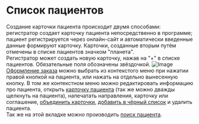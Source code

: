 # Список пациентов

Создание карточки пациента происходит двумя способами: регистратор создает карточку пациента непосредственно в программе; пациент регистрируется через онлайн-сайт и автоматически введенные данные формируют карточку. Карточки, созданные вторым путём отмечены в списке пациентов значком "планета".  
Регистратор может создать новую карточку, нажав на "+" в списке пациентов. Обязательные поля обозначены звёздочкой.
![Image](Image/oformleniepacienta.gif)
<a href="./Order">Оформление заказа</a> можно выбрать из контекстого меню при нажатии правой кнопкой на пациента, или нажать на отдельно вынесенную кнопку.
В том же контекстном меню можно редактировать информацию про пациента, открыть <a href="./PatientCard">карточку пациента</a> (так же можно дважды щелкнуть на пациента), напечатать направления, карточку или соглашение, <a href="./PatientIntegration">объединить карточки</a>,  <a href="./BlackList">добавить в чёрный список</a> и удалить пациента.   
Так же на этой вкладке можно производить <a href="./PatientSearch">поиск пациента</a>.
